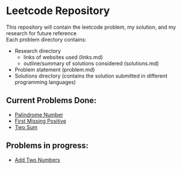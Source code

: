 # Leetcode Repository

This repository will contain the leetcode problem, my solution, and my research for future reference  
Each problem directory contains:
- Research directory
    - links of websites used (links.md)
    - outline/summary of solutions considered (solutions.md)
- Problem statement (problem.md)
- Solutions directory (contains the solution submitted in different programming languages)

## Current Problems Done:
- [Palindrome Number](problems/PalindromeNumber/problem.md)
- [First Missing Positive](problems/FirstMissingPositive/problem.md)
- [Two Sum](problems/TwoSum/problem.md)

## Problems in progress:
- [Add Two Numbers](problems/AddTwoNumbers/problem.md)